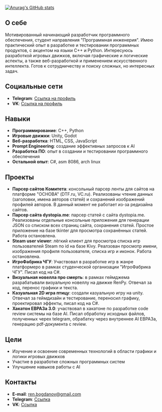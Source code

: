 [![Anurag's GitHub stats](https://github-readme-stats.vercel.app/api?username=RenatBogdanov&theme=gruvbox)](https://github.com/RenatBogdanov/github-readme-stats)

## О себе
Мотивированный начинающий разработчик программного обеспечения, студент направления "Программная инженерия". Имею практический опыт в разработке и тестировании программных продуктов, с акцентом на языки C++ и Python.
Интересуюсь разработкой игровых движков, включая графические и логические аспекты, а также веб-разработкой и применением искусственного интеллекта. Готов к сотрудничеству и поиску сложных, но интересных задач.

## Социальные сети
- **Telegram**: [Ссылка на профиль](https://t.me/R_Bog)
- **VK**: [Ссылка на профиль](https://vk.com/bogdanov_renat)

## Навыки
- **Программирование**: C++, Python
- **Игровые движки**: Unity, Godot
- **Веб-разработка**: HTML, CSS, JavaScript
- **Prompt Engineering**: создание эффективных запросов к AI
- **Разработка ПО**: опыт в создании и тестировании программного обеспечения
- **Остальной опыт**: C#, asm 8086, arch linux

## Проекты
- **Парсер сайтов Комитета**: консольный парсер ленты для сайтов на платформе "ОСНОВА" (DTF.ru, VC.ru). Реализованы чтение данных (заголовки, имена авторов статей) и сохранений изображений профилей авторов. В данный момент не работает из-за редизайна сайтов.
- **Парсер сайта dystopia.me**: парсер статей с сайта dystopia.me. Реализованы отдельные консольные приложения для генерации JSON со списком всех страниц сайта, сохранения статей. Простое приложение на базе tkinter для просмотра сохранённых статей. Работа остановлена.
- **Steam user viewer**: лёгкий клиент для просмотра списка игр пользователей Steam по id на базе Kivy. Реалзован просмотр имени, изображения профиля пользователя, списка игр и иконок. Работа остановлена.
- **ИгроФабрика ЧГУ**: Участвовал в разработке игр в жанре платформеро в рамках студенческой организации "ИгроФабрика ЧГУ". Писал код на C#.
- **Визуальная новелла про смерть**: в рамках геймджема разрабатывали визуальную новеллу на движке RenPy. Отвечал за код, перенос графики и текста.
- **Казуальная 2D игра птицу**: создали казуальную игру на unity. Отвечал за геймдизайн и тестирование, переносил графику, проектировал эффекты, писал код на C#.
- **Хакатон ЕВРАЗа 3.0**: участвовал в хакатоне по разработке code review системы на базе AI. Писал обработку исходных файлов, полученных черех telegram, обрабатку через внутреннее AI ЕВРАЗа, генерацию pdf-документа с review.

## Цели
- Изучение и освоение современных технологий в области графики и логики игровых движков
- Участие в разработке сложных программных систем
- Улучшение навыков работы с AI

## Контакты
- **E-mail**: ren.bogdanov@gmail.com
- **Telegram**: [Ссылка](https://t.me/R_Bog)
- **VK**: [Ссылка](https://vk.com/bogdanov_renat)
